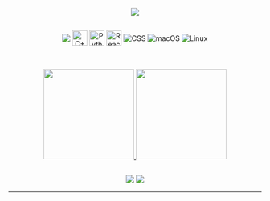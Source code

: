<p align="center">
  <a href="https://github.com/DeguShi"><img src="https://readme-typing-svg.herokuapp.com/?lines=Hi%2C+I'm+Felipe+Azambuja;I'm+a+Computer+Science+Undergraduate+at+the+University+of+S%C3%A3o+Paulo;My+current+research+focuses+on+epidemiological+predictions+using+AI+techniques;This+profile+showcases+some+of+my+academic+and+personal+projects;Feel+free+to+contact+me+at+felipe.azamba%40usp.br&font=Fira%20Code&center=true&width=1000&height=45&color=4169E1&pause=2000"></a>
</p>

## 

<div style="display: inline_block; text-align: center;" align="center">
  <img align="center" src="https://img.shields.io/badge/C-151515?style=for-the-badge&logo=c&logoColor=green" />
  <img align="center" alt="C++" src="https://techstack-generator.vercel.app/cpp-icon.svg" alt="icon" width="30" height="30" />
  <img align="center" alt="Python" src="https://techstack-generator.vercel.app/python-icon.svg" alt="icon" width="30" height="30" />
  <img align="center" alt="React" src="https://techstack-generator.vercel.app/react-icon.svg" alt="icon" width="30" height="30" />
  <img align="center" alt="CSS" src="https://img.shields.io/badge/CSS-151515?style=for-the-badge&logo=css3&logoColor=white" />
  <img align="center" alt="macOS" src="https://img.shields.io/badge/macOS-000000?style=for-the-badge&logo=apple" />
  <img align="center" alt="Linux" src="https://img.shields.io/badge/Linux-000000?style=for-the-badge&logo=linux" />
</div>
<br>

##

<p align="center">
<a href="https://github.com/DeguShi">
  <img height="180em" src="https://github-readme-stats-eight-theta.vercel.app/api?username=DeguShi&show_icons=true&theme=algolia&include_all_commits=true&count_private=true"/>
  <img height="180em" src="https://github-readme-stats-eight-theta.vercel.app/api/top-langs/?username=DeguShi&layout=compact&langs_count=8&theme=algolia"/>
</a>
</p>


##

<p align="center">
<a href="https://www.linkedin.com/in/azambuja-felipe"><img src="https://img.shields.io/badge/Felipe%20Azambuja-0077B5?style=flat&logo=Linkedin&logoColor=white"/></a>
<a href="mailto:felipe.azamba@usp.br"><img src="https://img.shields.io/badge/-felipe.azamba@usp.br-D14836?style=flat&logo=Gmail&logoColor=white"/></a>
</p>

-----
